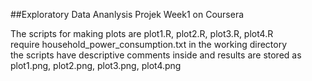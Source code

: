 ##Exploratory Data Ananlysis Projek Week1 on Coursera  

The scripts for making plots are plot1.R, plot2.R, plot3.R, plot4.R  
require household_power_consumption.txt in the working directory  
the scripts have descriptive comments inside and results are stored as  
plot1.png, plot2.png, plot3.png, plot4.png
